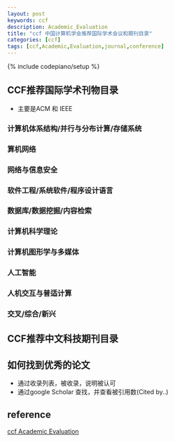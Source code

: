 ```yaml
---
layout: post
keywords: ccf 
description: Academic_Evaluation
title: "ccf 中国计算机学会推荐国际学术会议和期刊目录"
categories: [ccf]
tags: [ccf,Academic,Evaluation,journal,conference]
---
```

{% include codepiano/setup %}

## CCF推荐国际学术刊物目录

* 主要是ACM 和 IEEE

### 计算机体系结构/并行与分布计算/存储系统

### 算机网络

### 网络与信息安全

### 软件工程/系统软件/程序设计语言

### 数据库/数据挖掘/内容检索

### 计算机科学理论

### 计算机图形学与多媒体

### 人工智能

### 人机交互与普适计算

### 交叉/综合/新兴

## CCF推荐中文科技期刊目录

## 如何找到优秀的论文

* 通过收录列表，被收录，说明被认可
* 通过google Scholar 查找，并查看被引用数(Cited by..)

## reference

[ccf Academic Evaluation](https://www.ccf.org.cn/Academic_Evaluation/By_category/)